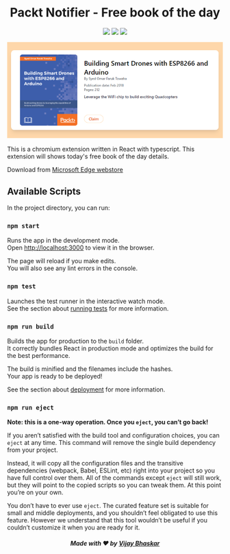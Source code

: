 <h1 align="center"> Packt Notifier - Free book of the day </h1>
<p align="center">
<a href="https://microsoftedge.microsoft.com/addons/detail/packtpub-free-learning/onghondkmjkknebcapdhfnegaelpdcll"><img src="https://img.shields.io/badge/dynamic/json?label=edge%20add-on&prefix=v&query=%24.version&url=https%3A%2F%2Fmicrosoftedge.microsoft.com%2Faddons%2Fgetproductdetailsbycrxid%2Fonghondkmjkknebcapdhfnegaelpdcll"></a>
<a href="https://microsoftedge.microsoft.com/addons/detail/packtpub-free-learning/onghondkmjkknebcapdhfnegaelpdcll"><img src="https://img.shields.io/badge/dynamic/json?label=rating&suffix=/5&query=%24.averageRating&url=https%3A%2F%2Fmicrosoftedge.microsoft.com%2Faddons%2Fgetproductdetailsbycrxid%2Fonghondkmjkknebcapdhfnegaelpdcll"></a>
<a href="https://microsoftedge.microsoft.com/addons/detail/packtpub-free-learning/onghondkmjkknebcapdhfnegaelpdcll"><img src="https://img.shields.io/badge/dynamic/json?label=users&query=%24.activeInstallCount&url=https%3A%2F%2Fmicrosoftedge.microsoft.com%2Faddons%2Fgetproductdetailsbycrxid%2Fonghondkmjkknebcapdhfnegaelpdcll"></a>
</p>

![PacktNotifier](PacktNotifier.png)

This is a chromium extension written in React with typescript. This extension will shows today's free book of the day details.

Download from [Microsoft Edge webstore](https://microsoftedge.microsoft.com/addons/detail/packtpub-free-learning/onghondkmjkknebcapdhfnegaelpdcll) 

## Available Scripts

In the project directory, you can run:

### `npm start`

Runs the app in the development mode.\
Open [http://localhost:3000](http://localhost:3000) to view it in the browser.

The page will reload if you make edits.\
You will also see any lint errors in the console.

### `npm test`

Launches the test runner in the interactive watch mode.\
See the section about [running tests](https://facebook.github.io/create-react-app/docs/running-tests) for more information.

### `npm run build`

Builds the app for production to the `build` folder.\
It correctly bundles React in production mode and optimizes the build for the best performance.

The build is minified and the filenames include the hashes.\
Your app is ready to be deployed!

See the section about [deployment](https://facebook.github.io/create-react-app/docs/deployment) for more information.

### `npm run eject`

**Note: this is a one-way operation. Once you `eject`, you can’t go back!**

If you aren’t satisfied with the build tool and configuration choices, you can `eject` at any time. This command will remove the single build dependency from your project.

Instead, it will copy all the configuration files and the transitive dependencies (webpack, Babel, ESLint, etc) right into your project so you have full control over them. All of the commands except `eject` will still work, but they will point to the copied scripts so you can tweak them. At this point you’re on your own.

You don’t have to ever use `eject`. The curated feature set is suitable for small and middle deployments, and you shouldn’t feel obligated to use this feature. However we understand that this tool wouldn’t be useful if you couldn’t customize it when you are ready for it.

<h5 align="center">Made with ❤️ by <a href="https://twitter.com/Vijju__Vijay">Vijay Bhaskar</a> <h5>
